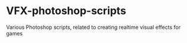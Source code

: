 # VFX-photoshop-scripts
Various Photoshop scripts, related to creating realtime visual effects for games
